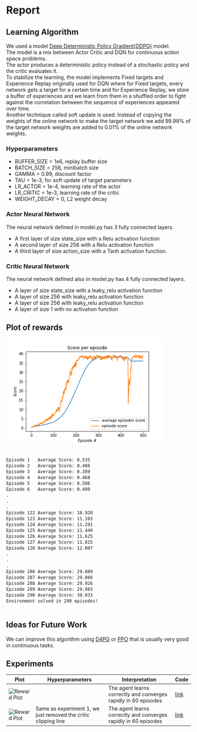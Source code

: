 # Report

## Learning Algorithm

We used a model [Deep Deterministic Policy Gradient(DDPG)](https://arxiv.org/pdf/1509.02971.pdf) model.  
The model is a mix between Actor Critic and DQN for continuous action space problems.  
The actor produces a deterministic policy instead of a stochastic policy and the critic evaluates it.  
To stabilize the learning, the model implements Fixed targets and Experience Replay  originally used for DQN where for Fixed targets, every network gets a target for a certain time and for Experience Replay, we store a buffer of experiences and we learn from them in a shuffled order to fight against the correlation between the sequence of experiences appeared over time.  
Another technique called soft update is used: Instead of copying the weights of the online network to make the target network we add 99.99% of the target network weights are added to 0.01% of the online network weights.

### Hyperparameters
- BUFFER_SIZE = 1e6, replay buffer size
- BATCH_SIZE = 256, minibatch size
- GAMMA = 0.99, discount factor
- TAU = 1e-3, for soft update of target parameters
- LR_ACTOR = 1e-4, learning rate of the actor 
- LR_CRITIC = 1e-3, learning rate of the critic
- WEIGHT_DECAY = 0, L2 weight decay

### Actor Neural Network
The neural network defined in model.py has 3 fully connected layers.
- A first layer of size state_size with a Relu activation function
- A second layer of size 256 with a Relu activation function
- A third layer of size action_size with a Tanh activation function.

### Critic Neural Network
The neural network defined also in model.py has 4 fully connected layers.
- A layer of size state_size with a leaky_relu activation function
- A layer of size 256 with leaky_relu activation function
- A layer of size 256 with leaky_relu activation function
- A layer of size 1 with no activation function

## Plot of rewards

![Reward Plot](scores.png)

```

Episode 1	Average Score: 0.535
Episode 2	Average Score: 0.486
Episode 3	Average Score: 0.389
Episode 4	Average Score: 0.468
Episode 5	Average Score: 0.506
Episode 6	Average Score: 0.499
.
.
.
Episode 122	Average Score: 10.920
Episode 123	Average Score: 11.103
Episode 124	Average Score: 11.291
Episode 125	Average Score: 11.449
Episode 126	Average Score: 11.625
Episode 127	Average Score: 11.815
Episode 128	Average Score: 12.007
.
.
.
Episode 286	Average Score: 29.809
Episode 287	Average Score: 29.866
Episode 288	Average Score: 29.926
Episode 289	Average Score: 29.983
Episode 290	Average Score: 30.033
Environment solved in 290 episodes!


```

## Ideas for Future Work
We can improve this algorithm using [D4PG](https://openreview.net/forum?id=SyZipzbCb) or [PPO](https://arxiv.org/pdf/1707.06347) that is usually very good in continuous tasks.

## Experiments
| Plot | Hyperparameters | Interpretation | Code |
| --- | --- | --- | --- |
| ![Reward Plot](https://github.com/dhaw92/ContinuousControl/blob/experiment-1/scores.png) |  | The agent learns correctly and converges rapidly in 60 episodes | [link](https://github.com/dhaw92/ContinuousControl/tree/experiment-1)
| ![Reward Plot](https://github.com/dhaw92/ContinuousControl/blob/experiment-2/scores.png) | Same as experiment 1, we just removed the critic clipping line | The agent learns correctly and converges rapidly in 60 episodes | [link](https://github.com/dhaw92/ContinuousControl/tree/experiment-2)
